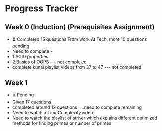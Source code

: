 # Progress Tracker

## Week 0 (Induction)  (Prerequisites Assignment)
- ⏳ Completed 15 questions From Work At Tech, more 10 questions pending
- Need to complete -
-  1.ACID properties
- 2.Basics of OOPS   --- not completed
- complete kunal playlist videos from 37 to 47 --- not completed

## Week 1
- ⏳ Pending
- Given 17 questions
- completed around 12 questions .....need to complete remaining
- Need to watch a TimeComplexity video
- Need to watch the playlist of striver which explains different  optimized methods for finding primes or number of primes
